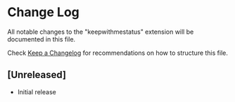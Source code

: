 # Change Log

All notable changes to the "keepwithmestatus" extension will be documented in this file.

Check [Keep a Changelog](http://keepachangelog.com/) for recommendations on how to structure this file.

## [Unreleased]

- Initial release